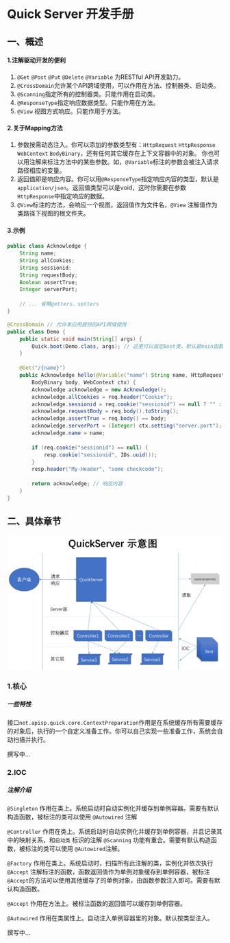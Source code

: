 # Quick Server 开发手册
## 一、概述
#### 1.注解驱动开发的便利
1. `@Get` `@Post` `@Put` `@Delete` `@Variable` 为RESTful API开发助力。
2. `@CrossDomain`允许某个API跨域使用，可以作用在方法、控制器类、启动类。
3. `@Scanning`指定所有的控制器类。只能作用在启动类。
4. `@ResponseType`指定响应数据类型。只能作用在方法。
5. `@View` 视图方式响应。只能作用于方法。

#### 2.关于Mapping方法
1. 参数按需动态注入。你可以添加的参数类型有：`HttpRequest` `HttpResponse` `WebContext` `BodyBinary`，还有任何其它缓存在上下文容器中的对象。 你也可以用注解来标注方法中的某些参数。如，`@Variable`标注的参数会被注入请求路径相应的变量。
2. 返回值即是响应内容。你可以用`@ResponseType`指定响应内容的类型，默认是`application/json`。返回值类型可以是void，这时你需要在参数`HttpResponse`中指定响应的数据。
3. `@View`标注的方法，会响应一个视图，返回值作为文件名，`@View` 注解值作为类路径下视图的根文件夹。

#### 3.示例
```java
public class Acknowledge {
    String name;
    String allCookies;
    String sessionid;
    String requestBody;
    Boolean assertTrue;
    Integer serverPort;
    
    // ... 省略getters、setters
}
```

```java
@CrossDomain // 允许本应用提供的API跨域使用
public class Demo {
    public static void main(String[] args) {
        Quick.boot(Demo.class, args); // 这里可以指定Boot类，默认是main函数所在类
    }

    @Get("/{name}")
    public Acknowledge hello(@Variable("name") String name, HttpRequest req, HttpResponse resp, 
        BodyBinary body, WebContext ctx) {
        Acknowledge acknowledge = new Acknowledge();
        acknowledge.allCookies = req.header("Cookie");
        acknowledge.sessionid = req.cookie("sessionid") == null ? "" : req.cookie("sessionid").value();
        acknowledge.requestBody = req.body().toString();
        acknowledge.assertTrue = req.body() == body;
        acknowledge.serverPort = (Integer) ctx.setting("server.port");
        acknowledge.name = name;

        if (req.cookie("sessionid") == null) {
            resp.cookie("sessionid", IDs.uuid());
        }
        resp.header("My-Header", "some checkcode");

        return acknowledge; // 响应内容
    }
}
```

## 二、具体章节
![QuickServer Arch](https://raw.githubusercontent.com/apisp/resources/master/quick-server-arch.png)
### 1.核心
##### 一些特性
接口`net.apisp.quick.core.ContextPreparation`作用是在系统缓存所有需要缓存的对象后，执行的一个自定义准备工作。你可以自己实现一些准备工作，系统会自动扫描并执行。

撰写中...
### 2.IOC
##### 注解介绍
`@Singleton` 作用在类上。系统启动时自动实例化并缓存到单例容器。需要有默认构造函数，被标注的类可以使用 `@Autowired` 注解

`@Controller` 作用在类上。系统启动时自动实例化并缓存到单例容器，并且记录其中的映射关系，和`启动类` 标识的注解  `@Scanning` 功能有重合。需要有默认构造函数，被标注的类可以使用 `@Autowired`注解。

`@Factory` 作用在类上。系统启动时，扫描所有此注解的类，实例化并依次执行 `@Accept` 注解标注的函数，函数返回值作为单例对象缓存到单例容器，被标注 `@Accept`的方法可以使用其他缓存了的单例对象，由函数参数注入即可。需要有默认构造函数。

`@Accept` 作用在方法上。被标注函数的返回值可以缓存到单例容器。

`@Autowired` 作用在类属性上。自动注入单例容器里的对象。默认按类型注入。

撰写中...